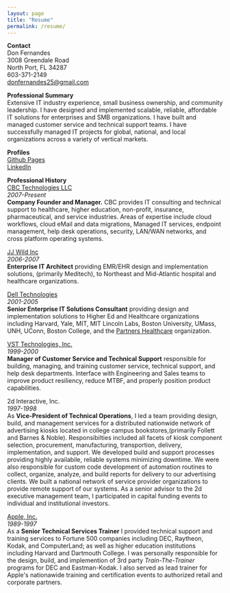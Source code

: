 ```yaml
---
layout: page
title: "Resume"
permalink: /resume/
---
```


**Contact**  
Don Fernandes  
3008 Greendale Road  
North Port, FL 34287  
603-371-2149  
donfernandes25@gmail.com

**Professional Summary**  
Extensive IT industry experience, small business ownership, and community leadership. I have designed and implemented scalable, reliable, affordable IT solutions for enterprises and SMB organizations. 
I have built and managed customer service and technical support teams. I have successfully managed IT projects for global, national, and local organizations across a variety of vertical markets. 

**Profiles**  
[Github Pages](https://dfernandes25.github.io/)  
[LinkedIn](https://www.linkedin.com/in/donfernandes/)

**Professional History**  
[CBC Technologies LLC](https://cbctech.net)  
*2007-Present*  
**Company Founder and Manager.** CBC provides IT consulting and technical support to healthcare, higher education, non-profit, insurance, pharmaceutical, and service industries. 
Areas of expertise include cloud workflows, cloud eMail and data migrations, Managed IT services, endpoint management, help desk operations, security, LAN/WAN networks, and cross platform operating systems. 

[JJ Wild Inc](https://pitchbook.com/profiles/company/42282-01#overview)  
*2006-2007*  
**Enterprise IT Architect** providing EMR/EHR design and implementation solutions, (primarily Meditech), to Northeast and Mid-Atlantic
hospital and healthcare organizations.

[Dell Technologies](https://www.dell.com/en-us)  
*2001-2005*  
**Senior Enterprise IT Solutions Consultant** providing design and implementation solutions to Higher Ed and Healthcare organizations including
Harvard, Yale, MIT, MIT Lincoln Labs, Boston University, UMass, UNH, UConn, Boston College, 
and the [Partners Healthcare](https://www.massgeneralbrigham.org/en) organization.

[VST Technologies, Inc.](https://pitchbook.com/profiles/company/100041-13#overview)  
*1999-2000*  
**Manager of Customer Service and Technical Support** responsible for building, managing, and training customer service, technical support, and help desk departments.
Interface with Engineering and Sales teams to improve product resiliency, reduce MTBF, and properly position product capabilities.

2d Interactive, Inc.  
*1997-1998*  
As **Vice-President of Technical Operations**, I led a team providing design, build, and management services for a distributed nationwide network of advertising kiosks located in college campus bookstores,(primarily Follett and Barnes & Noble). Responsibilties included all facets of kiosk component selection, procurement, manufacturing, transportion, delivery, implementation, and support. We developed build and support processes providing highly availabile, reliable systems minimizing downtime. We were also responsible for custom code development of automation
routines to collect, organize, analyze, and build reports for delivery to our advertising clients. We built a national network of service provider organizations to provide remote support of our systems. As a senior advisor to the 2d executive management team, I participated in capital funding events to individual and institutional investors.

[Apple, Inc.](https://www.apple.com/)  
*1989-1997*  
As a **Senior Technical Services Trainer** I provided technical support and training services to Fortune 500 companies including DEC, Raytheon, Kodak, and ComputerLand; 
as well as higher education institutions including Harvard and Dartmouth College. I was personally responsible for the design, build, and implemention of 3rd party *Train-The-Trainer* programs for DEC and Eastman-Kodak. I also served as lead trainer for Apple's nationawide training and certification events to authorized retail and corporate partners.
